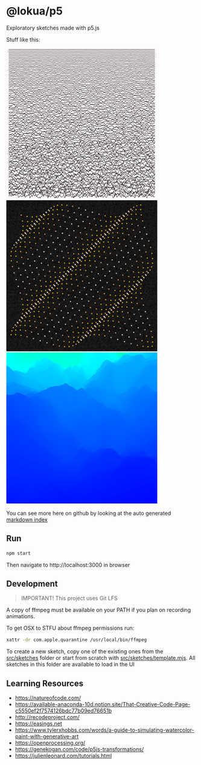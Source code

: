 # @lokua/p5

Exploratory sketches made with p5.js

Stuff like this:

<img src="images/1000x/static-hhqh.png" alt="images/1000x/grid4-u2m4.png" width="400">
<img src="images/1000x/flexor2-slo0.png" alt="images/1000x/grid4-u2m4.png" width="400">
<img src="images/1000x/tstrip-wh953.png" alt="images/1000x/grid4-u2m4.png" width="400">

You can see more here on github by looking at the auto generated
[markdown index](index.md)

## Run

```sh
npm start
```

Then navigate to http://localhost:3000 in browser

## Development

> IMPORTANT! This project uses Git LFS

A copy of ffmpeg must be available on your PATH if you plan on recording
animations.

To get OSX to STFU about ffmpeg permissions run:

```sh
xattr -dr com.apple.quarantine /usr/local/bin/ffmpeg
```

To create a new sketch, copy one of the existing ones from the
[src/sketches](src/sketches) folder or start from scratch with
[src/sketches/template.mjs](src/sketches/template.mjs). All sketches in this
folder are available to load in the UI

## Learning Resources

- https://natureofcode.com/
- https://available-anaconda-10d.notion.site/That-Creative-Code-Page-c5550ef2f7574126bdc77b09ed76651b
- http://recodeproject.com/
- https://easings.net
- https://www.tylerxhobbs.com/words/a-guide-to-simulating-watercolor-paint-with-generative-art
- https://openprocessing.org/
- https://genekogan.com/code/p5js-transformations/
- https://julienleonard.com/tutorials.html
